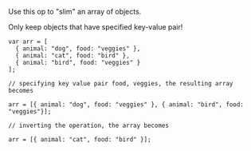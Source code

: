 Use this op to "slim" an array of objects.

Only keep objects that have specified key-value pair!

```
var arr = [
  { animal: "dog", food: "veggies" },
  { animal: "cat", food: "bird" },
  { animal: "bird", food: "veggies" }
];

// specifying key value pair food, veggies, the resulting array becomes

arr = [{ animal: "dog", food: "veggies" }, { animal: "bird", food: "veggies"}];

// inverting the operation, the array becomes

arr = [{ animal: "cat", food: "bird" }];
```
